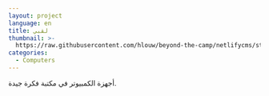 ```yaml
---
layout: project
language: en
title: لقبي
thumbnail: >-
  https://raw.githubusercontent.com/hlouw/beyond-the-camp/netlifycms/static/img/library_square.jpg
categories:
  - Computers
---
```

أجهزة الكمبيوتر في مكتبة فكرة جيدة.